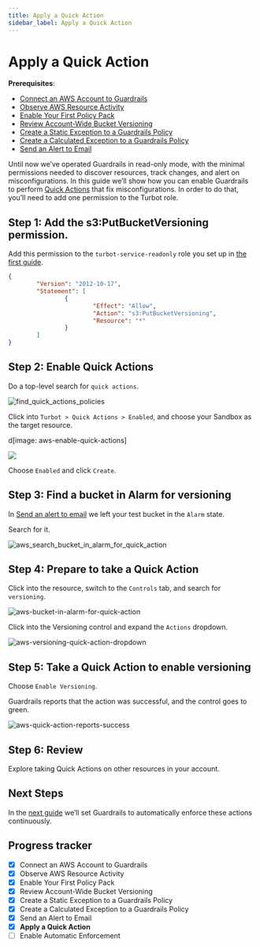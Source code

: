 ```yaml
---
title: Apply a Quick Action
sidebar_label: Apply a Quick Action
---
```



# Apply a Quick Action

**Prerequisites**: 

- [Connect an AWS Account to Guardrails](/guardrails/docs/getting-started/getting-started-aws/connect-an-account/)
- [Observe AWS Resource Activity](/guardrails/docs/getting-started/getting-started-aws/observe-aws-activity/)
- [Enable Your First Policy Pack](/guardrails/docs/getting-started/getting-started-aws/enable-policy-pack/)
- [Review Account-Wide Bucket Versioning](/guardrails/docs/getting-started/getting-started-aws/review-account-wide/)
- [Create a Static Exception to a Guardrails Policy](/guardrails/docs/getting-started/getting-started-aws/create-static-exception/)
- [Create a Calculated Exception to a Guardrails Policy](/guardrails/docs/getting-started/getting-started-aws/create-calculated-exception/)
- [Send an Alert to Email](/guardrails/docs/getting-started/getting-started-aws/send-alert-to-email/)


Until now we’ve operated Guardrails in read-only mode, with the minimal permissions needed to discover resources, track changes, and alert on misconfigurations. In this guide we’ll show how you can enable Guardrails to perform [Quick Actions](/guardrails/docs/guides/quick-actions) that fix misconfigurations. In order to do that, you’ll need to add one permission to the Turbot role.

## Step 1: Add the s3:PutBucketVersioning permission.

Add this permission to the `turbot-service-readonly` role you set up in [the first guide]([/](https://turbot.com/guardrails/docs/guides/notifications/templates#example-slack-template)guardrails/docs/getting-started/getting-started-aws/connect-an-account). 

```json
{
        "Version": "2012-10-17",
        "Statement": [
                {
                        "Effect": "Allow",
                        "Action": "s3:PutBucketVersioning",
                        "Resource": "*"
                }
        ]
}
```

## Step 2: Enable Quick Actions

Do a top-level search for `quick actions`.

<p><img alt="find_quick_actions_policies" src="/images/docs/guardrails/getting-started/getting-started-aws/apply-quick-action/find-quick-actions-policies.png"/></p>

Click into `Turbot > Quick Actions > Enabled`, and choose your Sandbox as the target resource. 

d[image: aws-enable-quick-actions]  
  
![](https://lh7-rt.googleusercontent.com/docsz/AD_4nXf4pnRDjrSAX_tkIt1U75tjwfJ-5LbsGyaAdVOG5bsYGic-FyGDTFZIEXClXOXVz-FXcyY3SEbtARYrMikXzDGYvsbCzeWuuHJ5ww2rEaY257KhHipT0cy-AzIXRyYxcq-5niRfZAW5D5F0o_Np7YGkV-c?key=4ddJnD5nTqoLHa4rob4uSA)

Choose `Enabled` and click `Create`.

## Step 3: Find a bucket in Alarm for versioning

  
In [Send an alert to email]( /guardrails/docs/runbooks/getting-started-gcp/send-alert-to-email) we left your test bucket in the `Alarm` state.  
  
Search for it.  

<p><img alt="aws_search_bucket_in_alarm_for_quick_action" src="/images/docs/guardrails/getting-started/getting-started-aws/apply-quick-action/aws-search-bucket-in-alarm-for-quick-action.png"/></p>

## Step 4: Prepare to take a Quick Action

Click into the resource, switch to the `Controls` tab, and search for `versioning`.

<p><img alt="aws-bucket-in-alarm-for-quick-action" src="/images/docs/guardrails/getting-started/getting-started-aws/apply-quick-action/aws-bucket-in-alarm-for-quick-action.png"/></p>

Click into the Versioning control and expand the `Actions` dropdown.  

<p><img alt="aws-versioning-quick-action-dropdown" src="/images/docs/guardrails/getting-started/getting-started-aws/apply-quick-action/aws-versioning-quick-action-dropdown.png"/></p>

## Step 5: Take a Quick Action to enable versioning

Choose `Enable Versioning`.  


Guardrails reports that the action was successful, and the control goes to green.  

<p><img alt="aws-quick-action-reports-success" src="/images/docs/guardrails/getting-started/getting-started-aws/apply-quick-action/aws-quick-action-reports-success.png"/></p>

## Step 6: Review

  
Explore taking Quick Actions on other resources in your account. 

## Next Steps

In the [next guide](/guardrails/docs/getting-started/getting-started-aws/enable-enforcement) we’ll set Guardrails to automatically enforce these actions continuously.  
  


  
  
  



## Progress tracker

- [x] Connect an AWS Account to Guardrails
- [x] Observe AWS Resource Activity
- [x] Enable Your First Policy Pack
- [x] Review Account-Wide Bucket Versioning
- [x] Create a Static Exception to a Guardrails Policy
- [x] Create a Calculated Exception to a Guardrails Policy
- [x] Send an Alert to Email
- [x] **Apply a Quick Action**
- [ ] Enable Automatic Enforcement
